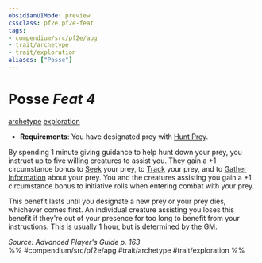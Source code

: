 ```yaml
---
obsidianUIMode: preview
cssclass: pf2e,pf2e-feat
tags:
- compendium/src/pf2e/apg
- trait/archetype
- trait/exploration
aliases: ["Posse"]
---
```

# Posse  *Feat 4*  
[archetype](/rules/traits/archetype.md)  [exploration](/rules/traits/exploration.md)  

- **Requirements**: You have designated prey with [Hunt Prey](/rules/actions/hunt-prey.md).

By spending 1 minute giving guidance to help hunt down your prey, you instruct up to five willing creatures to assist you. They gain a +1 circumstance bonus to [Seek](/rules/actions/seek.md) your prey, to [Track](/rules/actions/track.md) your prey, and to [Gather Information](/rules/actions/gather-information.md) about your prey. You and the creatures assisting you gain a +1 circumstance bonus to initiative rolls when entering combat with your prey.

This benefit lasts until you designate a new prey or your prey dies, whichever comes first. An individual creature assisting you loses this benefit if they're out of your presence for too long to benefit from your instructions. This is usually 1 hour, but is determined by the GM.

*Source: Advanced Player's Guide p. 163*  
%% #compendium/src/pf2e/apg #trait/archetype #trait/exploration %%